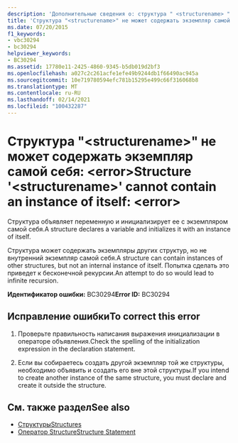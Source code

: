 ```yaml
---
description: 'Дополнительные сведения о: структура " <structurename> " не может содержать экземпляр самого себя: <error>'
title: 'Структура "<structurename>" не может содержать экземпляр самой себя: <error>'
ms.date: 07/20/2015
f1_keywords:
- vbc30294
- bc30294
helpviewer_keywords:
- BC30294
ms.assetid: 17780e11-2425-4860-9345-b5db019d2bf3
ms.openlocfilehash: a027c2c261acfe1efe49b9244db1f66490ac945a
ms.sourcegitcommit: 10e719780594efc781b15295e499c66f316068b8
ms.translationtype: MT
ms.contentlocale: ru-RU
ms.lasthandoff: 02/14/2021
ms.locfileid: "100432287"
---
```

# <a name="structure-structurename-cannot-contain-an-instance-of-itself-error"></a><span data-ttu-id="e11a1-103">Структура "\<structurename>" не может содержать экземпляр самой себя: \<error></span><span class="sxs-lookup"><span data-stu-id="e11a1-103">Structure '\<structurename>' cannot contain an instance of itself: \<error></span></span>

<span data-ttu-id="e11a1-104">Структура объявляет переменную и инициализирует ее с экземпляром самой себя.</span><span class="sxs-lookup"><span data-stu-id="e11a1-104">A structure declares a variable and initializes it with an instance of itself.</span></span>  
  
 <span data-ttu-id="e11a1-105">Структура может содержать экземпляры других структур, но не внутренний экземпляр самой себя.</span><span class="sxs-lookup"><span data-stu-id="e11a1-105">A structure can contain instances of other structures, but not an internal instance of itself.</span></span> <span data-ttu-id="e11a1-106">Попытка сделать это приведет к бесконечной рекурсии.</span><span class="sxs-lookup"><span data-stu-id="e11a1-106">An attempt to do so would lead to infinite recursion.</span></span>  
  
 <span data-ttu-id="e11a1-107">**Идентификатор ошибки:** BC30294</span><span class="sxs-lookup"><span data-stu-id="e11a1-107">**Error ID:** BC30294</span></span>  
  
## <a name="to-correct-this-error"></a><span data-ttu-id="e11a1-108">Исправление ошибки</span><span class="sxs-lookup"><span data-stu-id="e11a1-108">To correct this error</span></span>  
  
1. <span data-ttu-id="e11a1-109">Проверьте правильность написания выражения инициализации в операторе объявления.</span><span class="sxs-lookup"><span data-stu-id="e11a1-109">Check the spelling of the initialization expression in the declaration statement.</span></span>  
  
2. <span data-ttu-id="e11a1-110">Если вы собираетесь создать другой экземпляр той же структуры, необходимо объявить и создать его вне этой структуры.</span><span class="sxs-lookup"><span data-stu-id="e11a1-110">If you intend to create another instance of the same structure, you must declare and create it outside the structure.</span></span>  
  
## <a name="see-also"></a><span data-ttu-id="e11a1-111">См. также раздел</span><span class="sxs-lookup"><span data-stu-id="e11a1-111">See also</span></span>

- [<span data-ttu-id="e11a1-112">Структуры</span><span class="sxs-lookup"><span data-stu-id="e11a1-112">Structures</span></span>](../programming-guide/language-features/data-types/structures.md)
- [<span data-ttu-id="e11a1-113">Оператор Structure</span><span class="sxs-lookup"><span data-stu-id="e11a1-113">Structure Statement</span></span>](../language-reference/statements/structure-statement.md)
